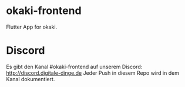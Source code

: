 # okaki-frontend
Flutter App for okaki.

# Discord

Es gibt den Kanal #okaki-frontend auf unserem Discord: http://discord.digitale-dinge.de
Jeder Push in diesem Repo wird in dem Kanal dokumentiert.
